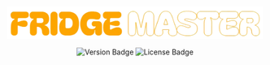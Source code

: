 <!-- Logo and website link -->
<p align="center">
  <a href="https://www.thefridgemaster.com/">
    <img src="src/assets/logo_readme.png" alt="Fridge Master Logo">
  </a>
</p>

<p align="center">
  <!-- Badge -->
  <img src="https://img.shields.io/badge/Version-1.0.0-blue" alt="Version Badge">
  <img src="https://img.shields.io/badge/License-MIT-green" alt="License Badge">
</p>

